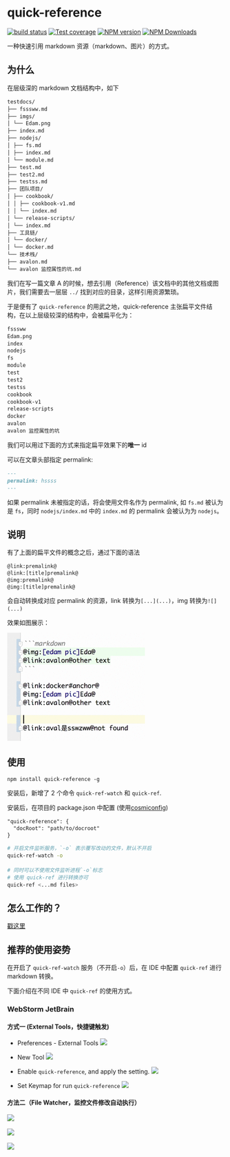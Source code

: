 # quick-reference

[![build status](https://img.shields.io/travis/be-fe/quick-reference/master.svg?style=flat-square)](https://travis-ci.org/be-fe/quick-reference)
[![Test coverage](https://img.shields.io/codecov/c/github/be-fe/quick-reference.svg?style=flat-square)](https://codecov.io/github/be-fe/quick-reference?branch=master)
[![NPM version](https://img.shields.io/npm/v/quick-reference.svg?style=flat-square)](https://www.npmjs.com/package/quick-reference)
[![NPM Downloads](https://img.shields.io/npm/dm/quick-reference.svg?style=flat-square&maxAge=43200)](https://www.npmjs.com/package/quick-reference)

一种快速引用 markdown 资源（markdown、图片）的方式。

## 为什么

在层级深的 markdown 文档结构中，如下

```markdown
testdocs/
├── fsssww.md
├── imgs/
│ └── Edam.png
├── index.md
├── nodejs/
│ ├── fs.md
│ ├── index.md
│ └── module.md
├── test.md
├── test2.md
├── testss.md
├── 团队项目/
│ ├── cookbook/
│ │ ├── cookbook-v1.md
│ │ └── index.md
│ └── release-scripts/
│ └── index.md
├── 工具链/
│ └── docker/
│ └── docker.md
└── 技术栈/
├── avalon.md
└── avalon 监控属性的坑.md
```

我们在写一篇文章 A 的时候，想去引用（Reference）该文档中的其他文档或图片，我们需要去一层层 `../` 找到对应的目录，这样引用资源繁琐。

于是便有了 `quick-reference` 的用武之地，quick-reference 主张扁平文件结构，在以上层级较深的结构中，会被扁平化为：

```markdown
fsssww
Edam.png
index
nodejs
fs
module
test
test2
testss
cookbook
cookbook-v1
release-scripts
docker
avalon
avalon 监控属性的坑
```

我们可以用过下面的方式来指定扁平效果下的**唯一** id

可以在文章头部指定 permalink:

```markdown
---
permalink: hssss
---
```

如果 permalink 未被指定的话，将会使用文件名作为 permalink, 如 `fs.md` 被认为是 `fs`，同时 `nodejs/index.md` 中的 `index.md` 的 permalink 会被认为为 `nodejs`。

## 说明

有了上面的扁平文件的概念之后，通过下面的语法

    @link:premalink@  
    @link:[title]premalink@
    @img:premalink@
    @img:[title]premalink@

会自动转换成对应 permalink 的资源，link 转换为`[...](...)`，img 转换为`![](...)`

效果如图展示：

![](./snapshot.gif)

## 使用

    npm install quick-reference -g

安装后，新增了 2 个命令 `quick-ref-watch` 和 `quick-ref`.

安装后，在项目的 package.json 中配置 (使用[cosmiconfig](https://github.com/davidtheclark/cosmiconfig))

    "quick-reference": {
      "docRoot": "path/to/docroot"
    }

```bash
# 开启文件监听服务，`-o` 表示覆写改动的文件，默认不开启
quick-ref-watch -o

# 同时可以不使用文件监听进程`-o`标志
# 使用 quick-ref 进行转换亦可
quick-ref <...md files>
```

## 怎么工作的？

[戳这里](./Principle.md)

## 推荐的使用姿势

在开启了 `quick-ref-watch` 服务（不开启`-o`）后，在 IDE 中配置 `quick-ref` 进行 markdown 转换。

下面介绍在不同 IDE 中 `quick-ref` 的使用方式。

### WebStorm JetBrain

#### 方式一 (External Tools，快捷键触发)

* Preferences - External Tools
  ![](https://i.loli.net/2018/05/24/5b06446b5a143.png)

* New Tool
  ![](https://i.loli.net/2018/06/08/5b1a2de85b74b.png)

* Enable `quick-reference`, and apply the setting.
  ![](https://i.loli.net/2018/05/24/5b06453786505.png)

* Set Keymap for run `quick-reference`
  ![](https://i.loli.net/2018/05/24/5b0645aac42c1.png)

#### 方法二（File Watcher，监控文件修改自动执行）

![](https://i.loli.net/2018/05/24/5b0645eea912a.png)

![](https://i.loli.net/2018/05/24/5b064614d75d2.png)

![](https://i.loli.net/2018/05/24/5b06464ec7909.png)



